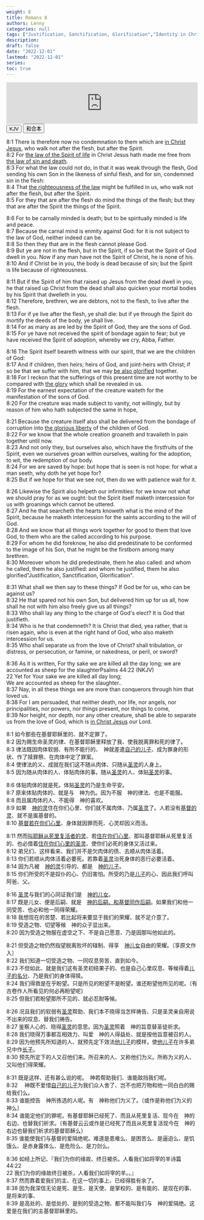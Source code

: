 ```yaml
---
weight: 8
title: Romans 8
authors: Lenny
categories: null
tags: ["Justification, Sanctification, Glorification","Identity in Christ", "Audible Bible Demo"]
description: 
draft: false
date: "2022-12-01"
lastmod: "2022-12-01"
series:
toc: true
---
```



<iframe src="https://www.esv.org/audio-player/romans+8/" style="border: 0; width: 100%; height: 109px;"></iframe>
<!--more-->
<br>

<!-- Tab links -->
<div class="tab">
  <button class="tablinks active" onclick="tablabel(event, 'english')">KJV</button>
  <button class="tablinks" onclick="tablabel(event, 'chinese')">和合本</button>
</div>

<!-- Tab content -->
<div id="english" class="tabcontent" style="display:block">

8:1 There is therefore now no condemnation to them which are <u class = "red">in Christ Jesus</u>, who walk not after the flesh, but after the Spirit.  
8:2 For <u class = "red">the law of the Spirit of life</u> in Christ Jesus hath made me free from <u class = "red">the law of sin and death</u>.  
8:3 For what the law could not do, in that it was weak through the flesh, God sending his own Son in the likeness of sinful flesh, and for sin, condemned sin in the flesh:  
8:4 That <u class = "red">the righteousness of the law</u> might be fulfilled in us, who walk not after the flesh, but after the Spirit.  
8:5 For they that are after the flesh do mind the things of the flesh; but they that are after the Spirit the things of the Spirit.  

8:6 For to be carnally minded is death; but to be spiritually minded is life and peace.  
8:7 Because the carnal mind is enmity against God: for it is not subject to the law of God, neither indeed can be.  
8:8 So then they that are in the flesh cannot please God.  
8:9 But ye are not in the flesh, but in the Spirit, if so be that the Spirit of God dwell in you. Now if any man have not the Spirit of Christ, he is none of his.  
8:10 And if Christ be in you, the body is dead because of sin; but the Spirit is life because of righteousness.  

8:11 But if the Spirit of him that raised up Jesus from the dead dwell in you, he that raised up Christ from the dead shall also quicken your mortal bodies by his Spirit that dwelleth in you.  
8:12 Therefore, brethren, we are debtors, not to the flesh, to live after the flesh.  
8:13 For if ye live after the flesh, ye shall die: but if ye through the Spirit do mortify the deeds of the body, ye shall live.  
8:14 For as many as are led by the Spirit of God, they are the sons of God.  
8:15 For ye have not received the spirit of bondage again to fear; but ye have received the Spirit of adoption, whereby we cry, Abba, Father.  

8:16 The Spirit itself beareth witness with our spirit, that we are the children of God:  
8:17 And if children, then heirs; heirs of God, and joint-heirs with Christ; if so be that we suffer with him, that we may <u class = "red">be also glorified</u> together.  
8:18 For I reckon that the sufferings of this present time are not worthy to be compared with <u class = "red">the glory</u> which shall be revealed in us.  
8:19 For the earnest expectation of the creature waiteth for the manifestation of the sons of God.  
8:20 For the creature was made subject to vanity, not willingly, but by reason of him who hath subjected the same in hope,  

8:21 Because the creature itself also shall be delivered from the bondage of corruption into <u class = "red">the glorious liberty</u> of the children of God.  
8:22 For we know that the whole creation groaneth and travaileth in pain together until now.  
8:23 And not only they, but ourselves also, which have the firstfruits of the Spirit, even we ourselves groan within ourselves, waiting for the adoption, to wit, the redemption of our body.  
8:24 For we are saved by hope: but hope that is seen is not hope: for what a man seeth, why doth he yet hope for?  
8:25 But if we hope for that we see not, then do we with patience wait for it.  

8:26 Likewise the Spirit also helpeth our infirmities: for we know not what we should pray for as we ought: but the Spirit itself maketh intercession for us with groanings which cannot be uttered.  
8:27 And he that searcheth the hearts knoweth what is the mind of the Spirit, because he maketh intercession for the saints according to the will of God.  
8:28 And we know that all things work together for good to them that love God, to them who are the called according to his purpose.  
8:29 For whom he did foreknow, he also did predestinate to be conformed to the image of his Son, that he might be the firstborn among many brethren.  
8:30 Moreover whom he did predestinate, them he also called: and whom he <a class = "blue">called</a>, them he also <a class = "blue">justified</a>: and whom he justified, them he also <a class = "blue">glorified</a><label class="margin-toggle sidenote-number"></label><span class="sidenote">"Justification, Sanctification, Glorification"</span>.  

8:31 What shall we then say to these things? If God be for us, who can be against us?  
8:32 He that spared not his own Son, but delivered him up for us all, how shall he not with him also freely give us all things?  
8:33 Who shall lay any thing to the charge of God's elect? It is God that justifieth.  
8:34 Who is he that condemneth? It is Christ that died, yea rather, that is risen again, who is even at the right hand of God, who also maketh intercession for us.  
8:35 Who shall separate us from the love of Christ? shall tribulation, or distress, or persecution, or famine, or nakedness, or peril, or sword?  

8:36 As it is written, For thy sake we are killed all the day long; we are accounted as sheep for the slaughter<label for="" class="margin-toggle sidenote-number"></label><span class="sidenote">Psalms 44:22 (NKJV)
<br>22 Yet for Your sake we are killed all day long;
<br>We are accounted as sheep for the slaughter.</span>.  
8:37 Nay, in all these things we are more than conquerors through him that loved us.  
8:38 For I am persuaded, that neither death, nor life, nor angels, nor principalities, nor powers, nor things present, nor things to come,  
8:39 Nor height, nor depth, nor any other creature, shall be able to separate us from the love of God, which is <u class = "red">in Christ Jesus</u> our Lord.  
</div>


<div id="chinese" class="tabcontent">

8:1 如今那些在基督耶稣里的、就不定罪了。  
8:2 因为赐生命圣灵的律、在基督耶稣里释放了我、使我脱离罪和死的律了。  
8:3 律法既因肉体软弱、有所不能行的、　神就差遣<u class = "red">自己的儿子</u>、成为罪身的形状、作了赎罪祭、在肉体中定了罪案。  
8:4 使律法的义、成就在我们这不随从肉体、只随从<u class = "red">圣灵</u>的人身上。  
8:5 因为随从肉体的人、体贴肉体的事。随从<u class = "red">圣灵</u>的人、体贴<u class = "red">圣灵</u>的事。  

8:6 体贴肉体的就是死。体贴<u class = "red">圣灵</u>的乃是生命平安。  
8:7 原来体贴肉体的、就是与　神为仇。因为不服　神的律法、也是不能服。  
8:8 而且属肉体的人、不能得　神的喜欢。  
8:9 如果　<u class = "red">神的灵</u>住在你们心里、你们就不属肉体、乃属<u class = "red">圣灵</u>了。人若没有<u class = "red">基督的灵</u>、就不是属基督的。  
8:10 <u class = "red">基督若在你们心里</u>、身体就因罪而死、心灵却因义而活。  

8:11 然而<u class = "red">叫耶稣从死里复活者的灵</u>、若<u class = "red">住在你们心里</u>、那叫基督耶稣从死里复活的、也必借着<u class = "red">住在你们心里的圣灵</u>、使你们必死的身体又活过来。  
8:12 弟兄们、这样看来、我们并不是欠肉体的债、去顺从肉体活着。  
8:13 你们若顺从肉体活着必要死。若靠着<u class = "red">圣灵</u>治死身体的恶行必要活着。  
8:14 因为凡被　<u class = "red">神的灵</u>引导的、都是　<u class = "red">神的儿子</u>。  
8:15 你们所受的不是奴仆的心、仍旧害怕。所受的乃是<u class = "red">儿子</u>的心、因此我们呼叫阿爸、父。  

8:16 <u class = "red">圣灵</u>与我们的心同证我们是　<u class = "red">神的儿女</u>。  
8:17 既是儿女、便是后嗣、就是　<u class = "red">神的后嗣、和基督同作后嗣</u>。如果我们和他一同受苦、也必和他一同得荣耀。  
8:18 我想现在的苦楚、若比起将来要显于我们的荣耀、就不足介意了。  
8:19 受造之物、切望等候　神的众子显出来。  
8:20 因为受造之物服在虚空之下、不是自己愿意、乃是因那叫他如此的。  

8:21 但受造之物仍然指望脱离败坏的辖制、得享　<u class = "red">神儿女</u>自由的荣耀。〔享原文作入〕  
8:22 我们知道一切受造之物、一同叹息劳苦、直到如今。  
8:23 不但如此、就是我们这有圣灵初结果子的、也是自己心里叹息、等候得着<u class = "red">儿子的名分</u>、乃是我们的身体得赎。  
8:24 我们得救是在乎盼望。只是所见的盼望不是盼望。谁还盼望他所见的呢。〔有古卷作人所看见的何必再盼望呢〕  
8:25 但我们若盼望那所不见的、就必忍耐等候。  

8:26 况且我们的软弱有<u class = "red">圣灵</u>帮助、我们本不晓得当怎样祷告、只是圣灵亲自用说不出来的叹息、替我们祷告。  
8:27 鉴察人心的、晓得<u class = "red">圣灵</u>的意思。因为<u class = "red">圣灵</u>照着　神的旨意替圣徒祈求。  
8:28 我们晓得万事都互相效力、叫爱　神的人得益处、就是按他旨意被召的人。  
8:29 因为他预先所知道的人、就预先定下效法<u class = "red">他儿子</u>的模样，使<u class = "red">他儿子</u>在许多弟兄中作<u class = "red">长子</u>。  
8:30 预先所定下的人又召他们来。所召来的人、又称他们为义。所称为义的人、又叫他们得荣耀。  

8:31 既是这样、还有甚么说的呢。　神若帮助我们、谁能敌挡我们呢。  
8:32 　神既不爱惜<u class = "red">自己的儿子</u>为我们众人舍了、岂不也把万物和他一同白白的赐给我们么。  
8:33 谁能控告　神所拣选的人呢。有　神称他们为义了。〔或作是称他们为义的　神么〕  
8:34 谁能定他们的罪呢。有基督耶稣已经死了、而且从死里复活、现今在　神的右边、也替我们祈求。〔有基督云云或作是已经死了而且从死里复活现今在　神的右边也替我们祈求的基督耶稣么〕  
8:35 谁能使我们与基督的爱隔绝呢。难道是患难么、是困苦么、是逼迫么、是饥饿么、是赤身露体么、是危险么、是刀剑么。  

8:36 如经上所记、『我们为你的缘故、终日被杀。人看我们如将宰的羊<label for="" class="margin-toggle sidenote-number"></label><span class="sidenote">诗篇 44:22
<br>22 我们为你的缘故终日被杀，人看我们如将宰的羊。</span>。』  
8:37 然而靠着爱我们的主、在这一切的事上、已经得胜有余了。  
8:38 因为我深信无论是死、是生、是天使、是掌权的、是有能的、是现在的事、是将来的事、  
8:39 是高处的、是低处的、是别的受造之物、都不能叫我们与　神的爱隔绝。这爱是在我们的主基督耶稣里的。  
</div>





